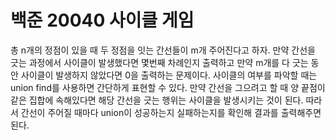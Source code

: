 # 백준 20040 사이클 게임
총 n개의 정점이 있을 때 두 정점을 잇는 간선들이 m개 주어진다고 하자. 만약 간선을 긋는 과정에서 사이클이 발생했다면 몇번째 차례인지 출력하고 만약 m개를 다 긋는 동안 사이클이 발생하지 않았다면 0을 출력하는 문제이다. 사이클의 여부를 파악할 때는 union find를 사용하면 간단하게 표현할 수 있다. 만약 간선을 그으려고 할 때 양 끝점이 같은 집합에 속해있다면 해당 간선을 긋는 행위는 사이클을 발생시키는 것이 된다. 따라서 간선이 주어질 때마다 union이 성공하는지 실패하는지를 확인해 결과를 출력해주면 된다.
